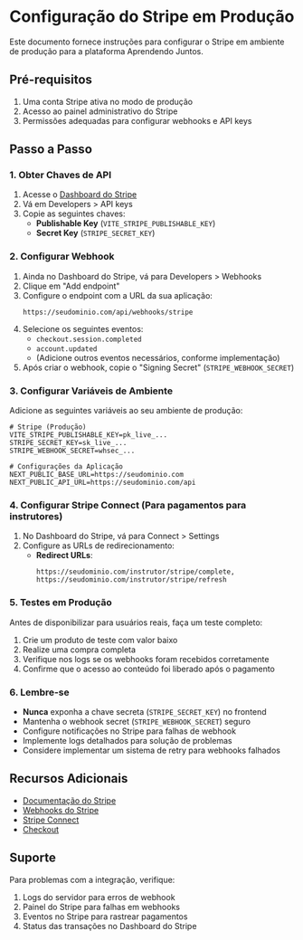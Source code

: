 # Configuração do Stripe em Produção

Este documento fornece instruções para configurar o Stripe em ambiente de produção para a plataforma Aprendendo Juntos.

## Pré-requisitos

1. Uma conta Stripe ativa no modo de produção
2. Acesso ao painel administrativo do Stripe
3. Permissões adequadas para configurar webhooks e API keys

## Passo a Passo

### 1. Obter Chaves de API

1. Acesse o [Dashboard do Stripe](https://dashboard.stripe.com/)
2. Vá em Developers > API keys
3. Copie as seguintes chaves:
   - **Publishable Key** (`VITE_STRIPE_PUBLISHABLE_KEY`)
   - **Secret Key** (`STRIPE_SECRET_KEY`)

### 2. Configurar Webhook

1. Ainda no Dashboard do Stripe, vá para Developers > Webhooks
2. Clique em "Add endpoint"
3. Configure o endpoint com a URL da sua aplicação:
   ```
   https://seudominio.com/api/webhooks/stripe
   ```
4. Selecione os seguintes eventos:
   - `checkout.session.completed`
   - `account.updated`
   - (Adicione outros eventos necessários, conforme implementação)
5. Após criar o webhook, copie o "Signing Secret" (`STRIPE_WEBHOOK_SECRET`)

### 3. Configurar Variáveis de Ambiente

Adicione as seguintes variáveis ao seu ambiente de produção:

```
# Stripe (Produção)
VITE_STRIPE_PUBLISHABLE_KEY=pk_live_...
STRIPE_SECRET_KEY=sk_live_...
STRIPE_WEBHOOK_SECRET=whsec_...

# Configurações da Aplicação
NEXT_PUBLIC_BASE_URL=https://seudominio.com
NEXT_PUBLIC_API_URL=https://seudominio.com/api
```

### 4. Configurar Stripe Connect (Para pagamentos para instrutores)

1. No Dashboard do Stripe, vá para Connect > Settings
2. Configure as URLs de redirecionamento:
   - **Redirect URLs**: 
     ```
     https://seudominio.com/instrutor/stripe/complete,
     https://seudominio.com/instrutor/stripe/refresh
     ```

### 5. Testes em Produção

Antes de disponibilizar para usuários reais, faça um teste completo:

1. Crie um produto de teste com valor baixo
2. Realize uma compra completa
3. Verifique nos logs se os webhooks foram recebidos corretamente
4. Confirme que o acesso ao conteúdo foi liberado após o pagamento

### 6. Lembre-se

- **Nunca** exponha a chave secreta (`STRIPE_SECRET_KEY`) no frontend
- Mantenha o webhook secret (`STRIPE_WEBHOOK_SECRET`) seguro
- Configure notificações no Stripe para falhas de webhook
- Implemente logs detalhados para solução de problemas
- Considere implementar um sistema de retry para webhooks falhados

## Recursos Adicionais

- [Documentação do Stripe](https://stripe.com/docs)
- [Webhooks do Stripe](https://stripe.com/docs/webhooks)
- [Stripe Connect](https://stripe.com/docs/connect)
- [Checkout](https://stripe.com/docs/payments/checkout)

## Suporte

Para problemas com a integração, verifique:

1. Logs do servidor para erros de webhook
2. Painel do Stripe para falhas em webhooks
3. Eventos no Stripe para rastrear pagamentos
4. Status das transações no Dashboard do Stripe 